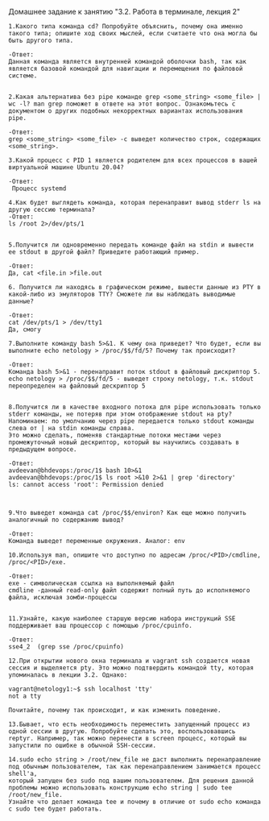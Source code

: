 Домашнее задание к занятию "3.2. Работа в терминале, лекция 2"

    1.Какого типа команда cd? Попробуйте объяснить, почему она именно такого типа; опишите ход своих мыслей, если считаете что она могла бы быть другого типа.
    
    -Ответ:
    Данная команда является внутренней командой оболочки bash, так как является базовой командой для навигации и перемещения по файловой системе.
    

    2.Какая альтернатива без pipe команде grep <some_string> <some_file> | wc -l? man grep поможет в ответе на этот вопрос. Ознакомьтесь с документом о других подобных некорректных вариантах использования pipe.
    
    -Ответ:
    grep <some_string> <some_file> -с выведет количество строк, содержащих <some_string>. 

    3.Какой процесс с PID 1 является родителем для всех процессов в вашей виртуальной машине Ubuntu 20.04?
    
    -Ответ:
     Процесс systemd

    4.Как будет выглядеть команда, которая перенаправит вывод stderr ls на другую сессию терминала?
    -Ответ:
    ls /root 2>/dev/pts/1
    

    5.Получится ли одновременно передать команде файл на stdin и вывести ее stdout в другой файл? Приведите работающий пример.
    
    -Ответ:
    Да, cat <file.in >file.out

    6. Получится ли находясь в графическом режиме, вывести данные из PTY в какой-либо из эмуляторов TTY? Сможете ли вы наблюдать выводимые данные?
    
    -Ответ:
    cat /dev/pts/1 > /dev/tty1
    Да, смогу

    7.Выполните команду bash 5>&1. К чему она приведет? Что будет, если вы выполните echo netology > /proc/$$/fd/5? Почему так происходит?
    
    -Ответ:
    Команда bash 5>&1 - перенаправит поток stdout в файловый дискриптор 5. 
    echo netology > /proc/$$/fd/5 - выведет строку netology, т.к. stdout переопределен на файловый дескриптор 5
    
    
    8.Получится ли в качестве входного потока для pipe использовать только stderr команды, не потеряв при этом отображение stdout на pty? 
    Напоминаем: по умолчанию через pipe передается только stdout команды слева от | на stdin команды справа.
    Это можно сделать, поменяв стандартные потоки местами через промежуточный новый дескриптор, который вы научились создавать в предыдущем вопросе.
    
    -Ответ:
    avdeevan@bhdevops:/proc/1$ bash 10>&1
    avdeevan@bhdevops:/proc/1$ ls root >&10 2>&1 | grep 'directory'
    ls: cannot access 'root': Permission denied

    

    9.Что выведет команда cat /proc/$$/environ? Как еще можно получить аналогичный по содержанию вывод?
    
    -Ответ:
    Команда выведет переменные окружения. Аналог: env

    10.Используя man, опишите что доступно по адресам /proc/<PID>/cmdline, /proc/<PID>/exe.
    
    -Ответ:
    exe - символическая ссылка на выполняемый файл
    cmdline -данный read-only файл содержит полный путь до исполняемого файла, исключая зомби-процессы


    11.Узнайте, какую наиболее старшую версию набора инструкций SSE поддерживает ваш процессор с помощью /proc/cpuinfo.
    
    -Ответ:
    sse4_2  (grep sse /proc/cpuinfo)

    12.При открытии нового окна терминала и vagrant ssh создается новая сессия и выделяется pty. Это можно подтвердить командой tty, которая упоминалась в лекции 3.2. Однако:

    vagrant@netology1:~$ ssh localhost 'tty'
    not a tty

    Почитайте, почему так происходит, и как изменить поведение.

    13.Бывает, что есть необходимость переместить запущенный процесс из одной сессии в другую. Попробуйте сделать это, воспользовавшись reptyr. Например, так можно перенести в screen процесс, который вы запустили по ошибке в обычной SSH-сессии.

    14.sudo echo string > /root/new_file не даст выполнить перенаправление под обычным пользователем, так как перенаправлением занимается процесс shell'а, 
    который запущен без sudo под вашим пользователем. Для решения данной проблемы можно использовать конструкцию echo string | sudo tee /root/new_file. 
    Узнайте что делает команда tee и почему в отличие от sudo echo команда с sudo tee будет работать.

   
